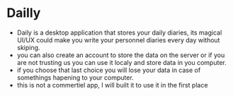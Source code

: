 # Dailly
- Daily is a desktop application that stores your daily diaries, its magical UI/UX could make you write your personnel diaries every day without skiping.
- you can also create an account to store the data on the server or if you are not trusting us you can use it localy and store data in you computer.
- if you choose that last choice you will lose your data in case of somethings hapening to your computer.
- this is not a commertiel app, I will built it to use it in the first place
